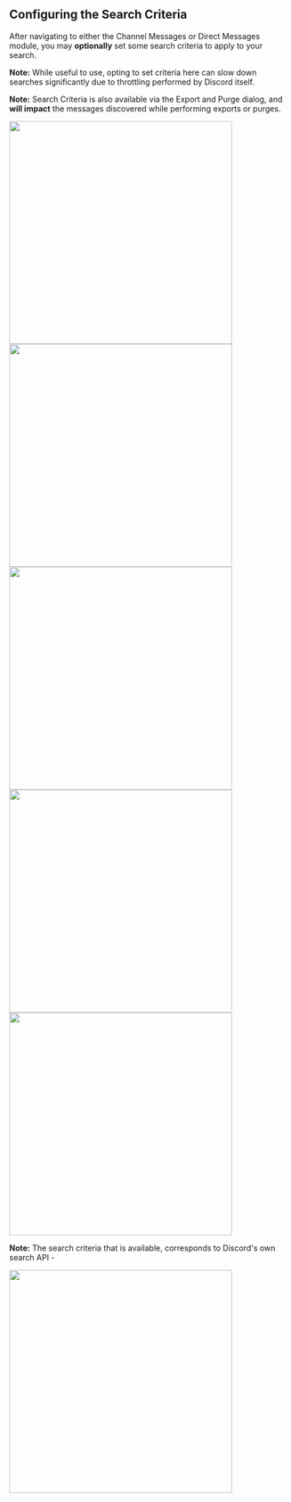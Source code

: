 ## Configuring the Search Criteria
After navigating to either the Channel Messages or Direct Messages module, you may **optionally** set some search criteria to apply to your search.

**Note:** While useful to use, opting to set criteria here can slow down searches significantly due to throttling performed by Discord itself.

**Note:** Search Criteria is also available via the Export and Purge dialog, and **will impact** the messages discovered while performing exports or purges.

<img width="400px" src="https://i.imgur.com/pURCxz7.png">

<img width="400px" src="https://i.imgur.com/cvTWLlS.png">

<img width="400px" src="https://i.imgur.com/p8eBlsd.png">

<img width="400px" src="https://i.imgur.com/n7k4pDX.png">

<img width="400px" src="https://i.imgur.com/D98erxx.png">

**Note:** The search criteria that is available, corresponds to Discord's own search API - 

<img width="400px" src="https://i.imgur.com/c0vHMnZ.png">

